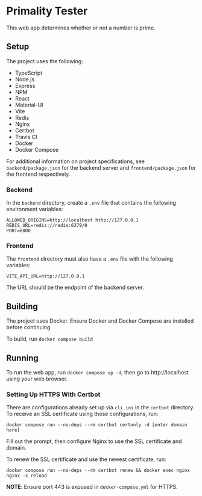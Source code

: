 # Primality Tester
This web app determines whether or not a number is prime.

## Setup
The project uses the following:
- TypeScript
- Node.js
- Express
- NPM
- React
- Material-UI
- Vite
- Redis
- Nginx
- Certbot
- Travis CI
- Docker
- Docker Compose

For additional information on project specifications, see
```backend/package.json``` for the backend server and
```frontend/package.json``` for the frontend respectively.

### Backend
In the ```backend``` directory, create a ```.env``` file
that contains the following environment variables:
```
ALLOWED_ORIGINS=http://localhost http://127.0.0.1
REDIS_URL=redis://redis:6379/0
PORT=8000
```

### Frontend
The ```frontend``` directory must also have a ```.env``` file
with the following variables:
```
VITE_API_URL=http://127.0.0.1
```
The URL should be the endpoint of the backend server.

## Building
The project uses Docker. Ensure Docker and Docker Compose are installed
before continuing.

To build, run ```docker compose build```

## Running
To run the web app, run ```docker compose up -d```, then
go to http://localhost using your web browser.

### Setting Up HTTPS With Certbot
There are configurations already set up via `cli.ini` in the `certbot` directory.
To receive an SSL certificate using those configurations, run:
```
docker compose run --no-deps --rm certbot certonly -d [enter domain here]
```

Fill out the prompt, then configure Nginx to use the SSL certificate and domain.

To renew the SSL certificate and use the newest certificate, run:
```
docker compose run --no-deps --rm certbot renew && docker exec nginx nginx -s reload
```

**NOTE**: Ensure port 443 is exposed in `docker-compose.yml` for HTTPS.
